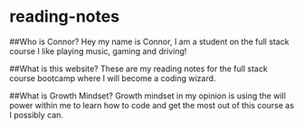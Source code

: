 # reading-notes

##Who is Connor?
Hey my name is Connor, I am a student on the full stack course
I like playing music, gaming and driving!

##What is this website?
These are my reading notes for the full stack course bootcamp where I will become a coding wizard.

##What is Growth Mindset?
Growth mindset in my opinion is using the will power within me to learn how to code and get the most out of this course as I possibly can.
